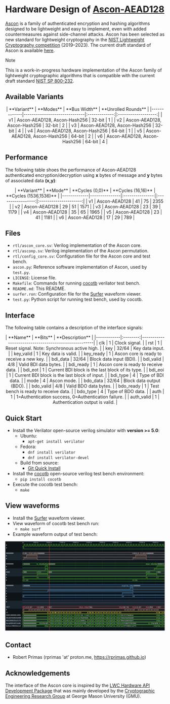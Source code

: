 # Hardware Design of [Ascon-AEAD128](https://ascon.iaik.tugraz.at)

[Ascon](https://ascon.iaik.tugraz.at) is a family of authenticated encryption and hashing algorithms designed to be lightweight and easy to implement, even with added countermeasures against side-channel attacks. Ascon has been selected as new standard for lightweight cryptography in the [NIST Lightweight Cryptography competition](https://www.nist.gov/news-events/news/2023/02/nist-selects-lightweight-cryptography-algorithms-protect-small-devices) (2019–2023). The current draft standard of Ascon is available [here](https://nvlpubs.nist.gov/nistpubs/SpecialPublications/NIST.SP.800-232.ipd.pdf).

> [!NOTE]
> This is a work-in-progress hardware implementation of the Ascon family of lightweight cryptographic algorithms that is compatible with the current draft standard [NIST SP 800-232](https://csrc.nist.gov/pubs/sp/800/232/ipd).

## Available Variants

<div align="center">
| **Variant** | **Modes**                    | **Bus Width** | **Unrolled Rounds** |
|-------------|------------------------------|:-------------:|:-------------------:|
| v1          | Ascon-AEAD128, Ascon-Hash256 |     32-bit    |          1          |
| v2          | Ascon-AEAD128, Ascon-Hash256 |     32-bit    |          2          |
| v3          | Ascon-AEAD128, Ascon-Hash256 |     32-bit    |          4          |
| v4          | Ascon-AEAD128, Ascon-Hash256 |     64-bit    |          1          |
| v5          | Ascon-AEAD128, Ascon-Hash256 |     64-bit    |          2          |
| v6          | Ascon-AEAD128, Ascon-Hash256 |     64-bit    |          4          |
</div>

## Performance

The following table shoes the performance of Ascon-AEAD128 authenticated encryption/decryption using **x** bytes of message and **y** bytes of associated data **(x,y)**:

<div align="center">
| **Variant** | **Mode**      | **Cycles (0,0)** | **Cycles (16,16)** | **Cycles (1536,1536)** |
|-------------|---------------|:---------------:|:-----------------:|:---------------------:|
| v1          | Ascon-AEAD128 |        41       |         75        |          2355         |
| v2          | Ascon-AEAD128 |        29       |         51        |          1571         |
| v3          | Ascon-AEAD128 |        23       |         39        |          1179         |
| v4          | Ascon-AEAD128 |        35       |         65        |          1965         |
| v5          | Ascon-AEAD128 |        23       |         41        |          1181         |
| v6          | Ascon-AEAD128 |        17       |         29        |           789         |
</div>

## Files

- `rtl/ascon_core.sv`: Verilog implementation of the Ascon core.
- `rtl/asconp.sv`: Verilog implementation of the Ascon permutation.
- `rtl/config_core.sv`: Configuration file for the Ascon core and test bench.
- `ascon.py`: Reference software implementation of Ascon, used by `test.py`.
- `LICENSE`: License file.
- `Makefile`: Commands for running [cocotb](https://www.cocotb.org/) verilator test bench.
- `README.md`: This README.
- `surfer.ron`: Configuration file for the [Surfer](https://surfer-project.org/) waveform viewer.
- `test.py`: Python script for running test bench, used by cocotb.

## Interface

The following table contains a description of the interface signals:

<div align="center">
| **Name**   | **Bits** | **Description**                                     |
|------------|:--------:|-----------------------------------------------------|
| clk        |     1    | Clock signal.                                       |
| rst        |     1    | Reset signal. Note: Synchronous active high.        |
| key        |   32/64  | Key data input.                                     |
| key_valid  |     1    | Key data is valid.                                  |
| key_ready  |     1    | Ascon core is ready to receive a new key.           |
| bdi_data   |   32/64  | Block data input (BDI).                             |
| bdi_valid  |    4/8   | Valid BDI data bytes.                               |
| bdi_ready  |     1    | Ascon core is ready to receive data.                |
| bdi_eot    |     1    | Current BDI block is the last block of its type.    |
| bdi_eoi    |     1    | Current BDI block is the last block of input.       |
| bdi_type   |     4    | Type of BDI data.                                   |
| mode       |     4    | Ascon mode.                                         |
| bdo_data   |   32/64  | Block data output (BDO).                            |
| bdo_valid  |    4/8   | Valid BDO data bytes.                               |
| bdo_ready  |     1    | Test bench is ready to receive data.                |
| bdo_type   |     4    | Type of BDO data.                                   |
| auth       |     1    | 1=Authentication success, 0=Authentication failure. |
| auth_valid |     1    | Authentication output is valid.                     |
</div>

## Quick Start

- Install the Verilator open-source verilog simulator with **version >= 5.0**:
  - Ubuntu:
    - `apt-get install verilator`
  - Fedora:
    - `dnf install verilator`
    - `dnf install verilator-devel`
  - Build from source:
    - [Git Quick Install](https://verilator.org/guide/latest/install.html#git-quick-install)
- Install the [cocotb](https://www.cocotb.org/) open-source verilog test bench environment:
  - `pip install cocotb`
- Execute the cocotb test bench:
  - `make`

## View waveforms

- Install the [Surfer](https://surfer-project.org/) waveform viewer.
- View waveform of cocotb test bench run:
  - `make surf`
- Example waveform output of test bench:

<p align="center">
<img src="surfer.png" alt="Surfer waveform viewer" width="600"/>
</p>

## Contact

- Robert Primas (rprimas 'at' proton.me, https://rprimas.github.io)

## Acknowledgements

The interface of the Ascon core is inspired by the [LWC Hardware API Development Package](https://github.com/GMUCERG/LWC) that was mainly developed by the [Cryptographic Engineering Research Group](https://cryptography.gmu.edu) at George Mason University (GMU).

